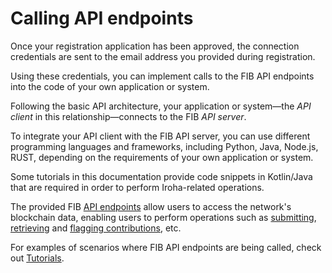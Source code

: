 # Calling API endpoints

Once your registration application has been approved, the connection credentials are sent to the email address you provided during registration.

Using these credentials, you can implement calls to the FIB API endpoints into the code of your own application or system.

Following the basic API architecture, your application or system—the _API client_ in this relationship—connects to the FIB _API server_.

To integrate your API client with the FIB API server, you can use different programming languages and frameworks, including Python, Java, Node.js, RUST, depending on the requirements of your own application or system.

Some tutorials in this documentation provide code snippets in Kotlin/Java that are required in order to perform Iroha-related operations.

The provided FIB [API endpoints](../API_Specification.md) allow users to access the network's blockchain data, enabling users to perform operations such as [submitting](../Tutorials/Submitting_a_contribution.md), [retrieving](../Tutorials/Retrieving_top_contributions.md) and [flagging contributions](../Tutorials/Flagging_a_contribution.md), etc.

For examples of scenarios where FIB API endpoints are being called, check out [Tutorials](../Tutorials.md).
